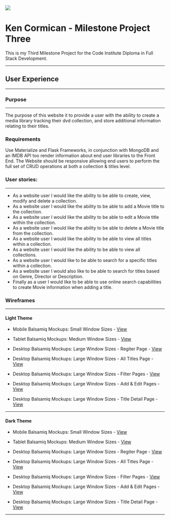<img src="https://codeinstitute.s3.amazonaws.com/fullstack/ci_logo_small.png" style="margin: 0;">


# Ken Cormican - Milestone Project Three

This is my Third Milestone Project for the Code Institute Diploma in Full Stack Development.

--------

## User Experience
--------

### Purpose
--------
The purpose of this website it to provide a user with the ability to create a media library tracking their dvd collection, and store additional information relating to their titles.

### Requirements

Use Materialize and Flask Frameworks, in conjunction with MongoDB and an IMDB API too render information about end user libraries to the Front End.
The Website should be responsive allowing end users to perform the full set of CRUD operations at both a collection & titles level.

### User stories:
--------
* As a website user I would like the ability to be able to create, view, modify and delete a collection.
* As a website user I would like the ability to be able to add a Movie title to the collection.
* As a website user I would like the ability to be able to edit a Movie title within the collection.
* As a website user I would like the ability to be able to delete a Movie title from the collection.
* As a website user I would like the ability to be able to view all titles within a collection.
* As a website user I would like the ability to be able to view all collections.
* As a website user I would like to be able to search for a specific titles within a collection.
* As a website user I would also like to be able to search for titles based on Genre, Director or Description.
* Finally as a user I would like to be able to use online search capabilities to create Movie information when adding a title.


### Wireframes

--------
####  Light Theme

- Mobile Balsamiq Mockups: Small Window Sizes - [View](assets/wireframes/lightTheme/mobileOnlyWireframes_LightTheme.JPG)

- Tablet Balsamiq Mockups: Medium Window Sizes - [View](assets/wireframes/lightTheme/tabletOnlyWireframes_LightTheme.JPG)

- Desktop Balsamiq Mockups: Large Window Sizes - Regiter Page - [View](assets/wireframes/lightTheme/desktopOnlyWireframes-RegisterlPage_LightTheme.JPG)
- Desktop Balsamiq Mockups: Large Window Sizes - All Titles Page - [View](assets/wireframes/lightTheme/desktopOnlyWireframes-AllTitlesPage_LightTheme.JPG)
- Desktop Balsamiq Mockups: Large Window Sizes - Filter Pages - [View](assets/wireframes/lightTheme/desktopOnlyWireframes-FilterPages_LightTheme.JPG)
- Desktop Balsamiq Mockups: Large Window Sizes - Add & Edit Pages - [View](assets/wireframes/lightTheme/desktopOnlyWireframes-Add&EditPages_LightTheme.JPG)
- Desktop Balsamiq Mockups: Large Window Sizes - Title Detail Page - [View](assets/wireframes/lightTheme/desktopOnlyWireframes-TitleDetailPage_LightTheme.JPG)

--------
####  Dark Theme

- Mobile Balsamiq Mockups: Small Window Sizes - [View](assets/wireframes/darkTheme/mobileOnlyWireframes_DarkTheme.JPG)

- Tablet Balsamiq Mockups: Medium Window Sizes - [View](assets/wireframes/darkTheme/tabletOnlyWireframes_DarkTheme.JPG)

- Desktop Balsamiq Mockups: Large Window Sizes - Regiter Page - [View](assets/wireframes/darkTheme/desktopOnlyWireframes-RegisterPage_DarkTheme.JPG)
- Desktop Balsamiq Mockups: Large Window Sizes - All Titles Page - [View](assets/wireframes/darkTheme/desktopOnlyWireframes-AllTitlesPage_DarkTheme.JPG)
- Desktop Balsamiq Mockups: Large Window Sizes - Filter Pages - [View](assets/wireframes/darkTheme/desktopOnlyWireframes-FilterPages_DarkTheme.JPG)
- Desktop Balsamiq Mockups: Large Window Sizes - Add & Edit Pages - [View](assets/wireframes/darkTheme/desktopOnlyWireframes-AddEditPages_DarkTheme.JPG)
- Desktop Balsamiq Mockups: Large Window Sizes - Title Detail Page - [View](assets/wireframes/darkTheme/desktopOnlyWireframes-TitleDetailPage_DarkTheme.JPG)

--------

